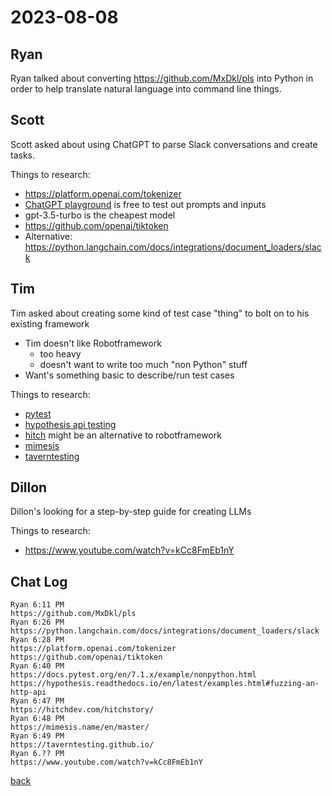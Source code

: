 # 2023-08-08

## Ryan
Ryan talked about converting https://github.com/MxDkl/pls into Python in order to help translate natural language into command line things.

## Scott
Scott asked about using ChatGPT to parse Slack conversations and create tasks.

Things to research:
* https://platform.openai.com/tokenizer
* [ChatGPT playground](https://platform.openai.com/playground) is free to test out prompts and inputs
* gpt-3.5-turbo is the cheapest model
* https://github.com/openai/tiktoken
* Alternative: https://python.langchain.com/docs/integrations/document_loaders/slack

## Tim
Tim asked about creating some kind of test case "thing" to bolt on to his existing framework
* Tim doesn't like Robotframework
    - too heavy
    - doesn't want to write too much "non Python" stuff
* Want's something basic to describe/run test cases

Things to research:
* [pytest](https://docs.pytest.org/en/7.1.x/example/nonpython.html)
* [hypothesis api testing](https://hypothesis.readthedocs.io/en/latest/examples.html#fuzzing-an-http-api)
* [hitch](https://github.com/hitchtest/hitch) might be an alternative to robotframework
* [mimesis](https://mimesis.name)
* [taverntesting](https://taverntesting.github.io/)

## Dillon
Dillon's looking for a step-by-step guide for creating LLMs

Things to research:
* https://www.youtube.com/watch?v=kCc8FmEb1nY

## Chat Log

    Ryan 6:11 PM
    https://github.com/MxDkl/pls
    Ryan 6:26 PM
    https://python.langchain.com/docs/integrations/document_loaders/slack
    Ryan 6:28 PM
    https://platform.openai.com/tokenizer
    https://github.com/openai/tiktoken
    Ryan 6:40 PM
    https://docs.pytest.org/en/7.1.x/example/nonpython.html
    https://hypothesis.readthedocs.io/en/latest/examples.html#fuzzing-an-http-api
    Ryan 6:47 PM
    https://hitchdev.com/hitchstory/
    Ryan 6:48 PM
    https://mimesis.name/en/master/
    Ryan 6:49 PM
    https://taverntesting.github.io/
    Ryan 6.?? PM
    https://www.youtube.com/watch?v=kCc8FmEb1nY

[back](../README.md)
